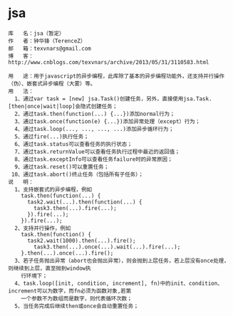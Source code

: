 jsa
===
    库   名：jsa（暂定）
    作   者：钟华锋（TerenceZ）
    邮   箱：texvnars@gmail.com
    博   客：http://www.cnblogs.com/texvnars/archive/2013/05/31/3110583.html

    用   途：用于javascript的异步编程，此库除了基本的异步编程功能外，还支持并行操作（伪）、嵌套式异步编程（大雾）等。
    用   法：
      1、通过var task = [new] jsa.Task()创建任务，另外，直接使用jsa.Task.[then|once|wait|loop]会隐式创建任务；
      2、通过task.then(function(...) {...})添加normal行为；
      3、通过task.once(function(e) {...})添加异常处理（except）行为；
      4、通过task.loop(..., ..., ..., ...)添加异步循环行为；
      5、通过fire(...)执行任务；
      6、通过task.status可以查看任务的执行状态；
      7、通过task.returnValue可以查看任务执行过程中最近的返回值；
      8、通过task.exceptInfo可以查看任务failure时的异常原因；
      9、通过task.reset()可以重置任务；
     10、通过task.abort()终止任务（包括所有子任务）；
    说   明：
      1、支持嵌套式的异步编程，例如
        task.then(function(...) {
          task2.wait(...).then(function(...) {
            task3.then(...).fire(...);
          }).fire(...);
        }).fire(...);
      2、支持并行操作，例如
        task.then(function() {
          task2.wait(1000).then(...).fire();
            task3.then(...).once(...).wait(...).fire(...);
        }.then(...).once(...).fire();
      3、若子任务抛出异常（abort也会抛出异常），则会抛到上层任务，若上层没有once处理，则继续到上层，直至抛到window执
        行环境下；
      4、task.loop([init, condition, increment], fn)中的init、condition、increment可以为数字，而fn必须为函数对象,若第
        一个参数不为数组而是数字，则代表循环次数；
      5、当任务完成后继续then或once会自动重置任务；
